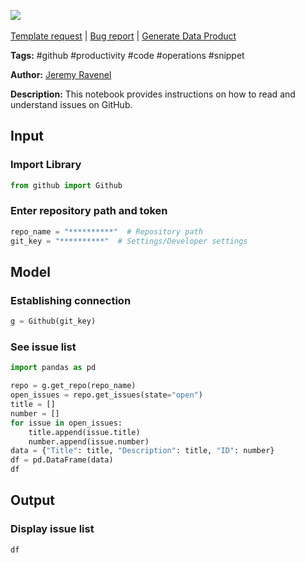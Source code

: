 <a href="https://app.naas.ai/user-redirect/naas/downloader?url=https://raw.githubusercontent.com/jupyter-naas/awesome-notebooks/master/GitHub/GitHub_Read_issue.ipynb" target="_parent"><img src="https://naasai-public.s3.eu-west-3.amazonaws.com/open_in_naas.svg"/></a><br><br><a href="https://github.com/jupyter-naas/awesome-notebooks/issues/new?assignees=&labels=&template=template-request.md&title=Tool+-+Action+of+the+notebook+">Template request</a> | <a href="https://github.com/jupyter-naas/awesome-notebooks/issues/new?assignees=&labels=bug&template=bug_report.md&title=GitHub+-+Read+issue:+Error+short+description">Bug report</a> | <a href="https://app.naas.ai/user-redirect/naas/downloader?url=https://raw.githubusercontent.com/jupyter-naas/awesome-notebooks/master/Naas/Naas_Start_data_product.ipynb" target="_parent">Generate Data Product</a>

**Tags:** #github #productivity #code #operations #snippet

**Author:** [Jeremy Ravenel](https://www.linkedin.com/in/ACoAAAJHE7sB5OxuKHuzguZ9L6lfDHqw--cdnJg/)

**Description:** This notebook provides instructions on how to read and understand issues on GitHub.

## Input

### Import Library


```python
from github import Github
```

### Enter repository path and token


```python
repo_name = "**********"  # Repository path
git_key = "**********"  # Settings/Developer settings
```

## Model

### Establishing connection


```python
g = Github(git_key)
```

### See issue list


```python
import pandas as pd

repo = g.get_repo(repo_name)
open_issues = repo.get_issues(state="open")
title = []
number = []
for issue in open_issues:
    title.append(issue.title)
    number.append(issue.number)
data = {"Title": title, "Description": title, "ID": number}
df = pd.DataFrame(data)
df
```

## Output

### Display issue list


```python
df
```
